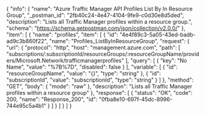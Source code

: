 {
  "info": {
    "name": "Azure Traffic Manager API Profiles List By In Resource Group",
    "_postman_id": "2fb40c24-4e47-4104-9fe9-c0d30e8d5ded",
    "description": "Lists all Traffic Manager profiles within a resource group.",
    "schema": "https://schema.getpostman.com/json/collection/v2.0.0/"
  },
  "item": [
    {
      "name": "profiles",
      "item": [
        {
          "id": "4e4f89c3-5a05-43ed-badb-ad9c3b860f22",
          "name": "Profiles_ListByInResourceGroup",
          "request": {
            "url": {
              "protocol": "http",
              "host": "management.azure.com",
              "path": [
                "subscriptions/:subscriptionId/resourceGroups/:resourceGroupName/providers/Microsoft.Network/trafficmanagerprofiles"
              ],
              "query": [
                {
                  "key": "No Name",
                  "value": "%7B%7D",
                  "disabled": false
                }
              ],
              "variable": [
                {
                  "id": "resourceGroupName",
                  "value": "{}",
                  "type": "string"
                },
                {
                  "id": "subscriptionId",
                  "value": "subscriptionId",
                  "type": "string"
                }
              ]
            },
            "method": "GET",
            "body": {
              "mode": "raw"
            },
            "description": "Lists all Traffic Manager profiles within a resource group"
          },
          "response": [
            {
              "status": "OK",
              "code": 200,
              "name": "Response_200",
              "id": "0fba8e10-697f-45dc-8996-744e95c5a4b1"
            }
          ]
        }
      ]
    }
  ]
}